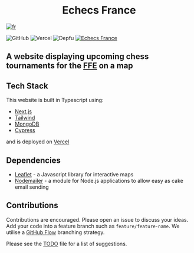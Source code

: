 <h1 style="text-align: center">Echecs France</h1>

[![fr](https://img.shields.io/badge/lang-fr-blue.svg?style=for-the-badge)](https://github.com/TheRealOwenRees/echecsfrance/blob/main/README-fr.md)

![GitHub](https://img.shields.io/github/license/therealowenrees/echecsfrance?style=for-the-badge)
![Vercel](https://vercelbadge.vercel.app/api/therealowenrees/echecsfrance?style=for-the-badge)
![Depfu](https://img.shields.io/depfu/dependencies/github/TheRealOwenRees/echecsfrance?style=for-the-badge)
[![Echecs France](https://img.shields.io/endpoint?url=https://cloud.cypress.io/badge/simple/1nghs5&style=for-the-badge&logo=cypress)](https://cloud.cypress.io/projects/1nghs5/runs)

## A website displaying upcoming chess tournaments for the [FFE](http://www.echecs.asso.fr/) on a map

## Tech Stack
This website is built in Typescript using:
- [Next.js](https://nextjs.org/)
- [Tailwind](https://tailwindcss.com/)
- [MongoDB](https://www.mongodb.com/)
- [Cypress](https://www.cypress.io/) 

and is deployed on [Vercel](https://vercel.com/)

## Dependencies
- [Leaflet](https://leafletjs.com/) - a Javascript library for interactive maps
- [Nodemailer](https://nodemailer.com/) - a module for Node.js applications to allow easy as cake email sending

## Contributions
Contributions are encouraged. Please open an issue to discuss your ideas.  
Add your code into a feature branch such as `feature/feature-name`. We utilise a [GitHub Flow](https://www.gitkraken.com/learn/git/best-practices/git-branch-strategy#github-flow-considerations) branching strategy. 


Please see the [TODO](https://github.com/TheRealOwenRees/echecsfrance/blob/main/TODO) file for a list of suggestions.
